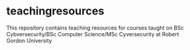 # teachingresources
This repository contains teaching resources for courses taught on BSc Cybversecurity/BSc Computer Science/MSc Cyversecurity at Robert Gordon University 

